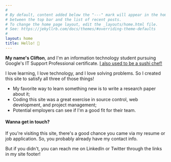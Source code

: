 ```yaml
---
#
# By default, content added below the "---" mark will appear in the home page
# between the top bar and the list of recent posts.
# To change the home page layout, edit the _layouts/home.html file.
# See: https://jekyllrb.com/docs/themes/#overriding-theme-defaults
#
layout: home
title: Hello! 👋
---
```


**My name's Clifton**, and I'm an information technology student pursuing Google's IT Support Professional certificate. [I also used to be a sushi chef!](/about.md)

I love learning, I love technology, and I love solving problems. So I created this site to satisfy all three of those things!
- My favorite way to learn something new is to write a research paper about it;
- Coding this site was a great exercise in source control, web development, and project management;
- Potential employers can see if I'm a good fit for their team.

#### Wanna get in touch?
If you're visiting this site, there's a good chance you came via my resume or job application. So, you probably already have my contact info.

But if you didn't, you can reach me on LinkedIn or Twitter through the links in my site footer!
